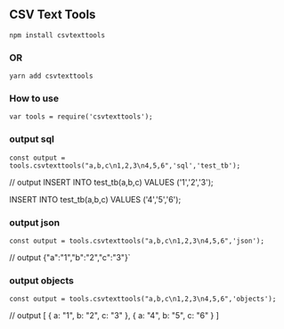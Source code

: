 ## CSV Text Tools

`npm install csvtexttools`

### OR

`yarn add csvtexttools`

### How to use

`var tools = require('csvtexttools');`

### output sql

`const output = tools.csvtexttools("a,b,c\n1,2,3\n4,5,6",'sql','test_tb');`

// output INSERT INTO test_tb(a,b,c) VALUES ('1','2','3');

INSERT INTO test_tb(a,b,c) VALUES ('4','5','6');

### output json

`const output = tools.csvtexttools("a,b,c\n1,2,3\n4,5,6",'json');`

// output {"a":"1","b":"2","c":"3"}`

### output objects

`const output = tools.csvtexttools("a,b,c\n1,2,3\n4,5,6",'objects');`

// output [
    { a: "1", b: "2", c: "3" },
    { a: "4", b: "5", c: "6" }
]